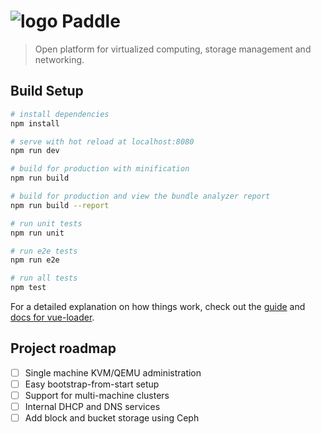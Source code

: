 # ![logo](https://user-images.githubusercontent.com/3391295/35761975-a6310e0c-088f-11e8-82f9-30d48803552e.png) Paddle

> Open platform for virtualized computing, storage management and networking.

## Build Setup

``` bash
# install dependencies
npm install

# serve with hot reload at localhost:8080
npm run dev

# build for production with minification
npm run build

# build for production and view the bundle analyzer report
npm run build --report

# run unit tests
npm run unit

# run e2e tests
npm run e2e

# run all tests
npm test
```

For a detailed explanation on how things work, check out the [guide](http://vuejs-templates.github.io/webpack/) and [docs for vue-loader](http://vuejs.github.io/vue-loader).

## Project roadmap

- [ ] Single machine KVM/QEMU administration
- [ ] Easy bootstrap-from-start setup
- [ ] Support for multi-machine clusters
- [ ] Internal DHCP and DNS services
- [ ] Add block and bucket storage using Ceph